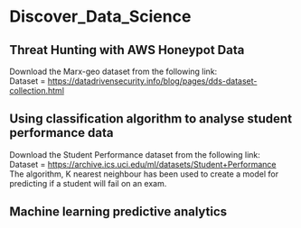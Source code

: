 # Discover_Data_Science
<!--Faatimah's Data Science Projects -->
## Threat Hunting with AWS Honeypot Data
Download the Marx-geo dataset from the following link: <br>
Dataset = https://datadrivensecurity.info/blog/pages/dds-dataset-collection.html <br>

<!-- ![](https://github.com/FaatimahM1998/Discover_DataScience/blob/main/ThreatHuntingProject.PNG) -->

## Using classification algorithm to analyse student performance data

Download the Student Performance dataset from the following link: <br>
Dataset = https://archive.ics.uci.edu/ml/datasets/Student+Performance <br>
The algorithm, K nearest neighbour has been used to create a model for predicting if a student will fail on an exam. <br>

<!--![](https://github.com/FaatimahM1998/Discover_DataScience/blob/main/KNN.PNG) -->

## Machine learning predictive analytics
